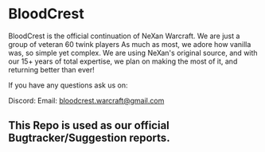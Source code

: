 # BloodCrest
BloodCrest is the official continuation of NeXan Warcraft. We are just a group of veteran 60 twink players As much as most, we adore how vanilla was, so simple yet complex. We are using NeXan's original source, and with our 15+ years of total expertise, we plan on making the most of it, and returning better than ever!

If you have any questions ask us on:

Discord: <no link>
Email: bloodcrest.warcraft@gmail.com

## This Repo is used as our official Bugtracker/Suggestion reports.
